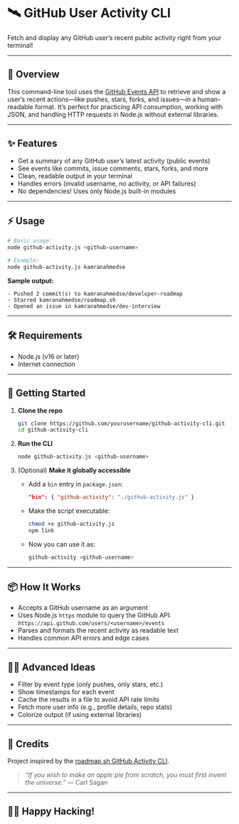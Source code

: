 # 🛰️ GitHub User Activity CLI

Fetch and display any GitHub user’s recent public activity right from your terminal!

---

## 🚀 Overview

This command-line tool uses the [GitHub Events API](https://docs.github.com/en/rest/activity/events?apiVersion=2022-11-28) to retrieve and show a user’s recent actions—like pushes, stars, forks, and issues—in a human-readable format. It’s perfect for practicing API consumption, working with JSON, and handling HTTP requests in Node.js without external libraries.

---

## ✨ Features

* Get a summary of any GitHub user’s latest activity (public events)
* See events like commits, issue comments, stars, forks, and more
* Clean, readable output in your terminal
* Handles errors (invalid username, no activity, or API failures)
* No dependencies! Uses only Node.js built-in modules

---

## ⚡ Usage

```bash
# Basic usage:
node github-activity.js <github-username>

# Example:
node github-activity.js kamranahmedse
```

**Sample output:**

```
- Pushed 2 commit(s) to kamranahmedse/developer-roadmap
- Starred kamranahmedse/roadmap.sh
- Opened an issue in kamranahmedse/dev-interview
```

---

## 🛠️ Requirements

* Node.js (v16 or later)
* Internet connection

---

## 🚦 Getting Started

1. **Clone the repo**

   ```bash
   git clone https://github.com/yourusername/github-activity-cli.git
   cd github-activity-cli
   ```
2. **Run the CLI**

   ```bash
   node github-activity.js <github-username>
   ```
3. (Optional) **Make it globally accessible**

   * Add a `bin` entry in `package.json`:

     ```json
     "bin": { "github-activity": "./github-activity.js" }
     ```
   * Make the script executable:

     ```bash
     chmod +x github-activity.js
     npm link
     ```
   * Now you can use it as:

     ```bash
     github-activity <github-username>
     ```

---

## 📦 How It Works

* Accepts a GitHub username as an argument
* Uses Node.js `https` module to query the GitHub API:
  `https://api.github.com/users/<username>/events`
* Parses and formats the recent activity as readable text
* Handles common API errors and edge cases

---

## 🧑‍💻 Advanced Ideas

* Filter by event type (only pushes, only stars, etc.)
* Show timestamps for each event
* Cache the results in a file to avoid API rate limits
* Fetch more user info (e.g., profile details, repo stats)
* Colorize output (if using external libraries)

---

## 🌠 Credits

Project inspired by the [roadmap.sh GitHub Activity CLI](https://roadmap.sh/projects/github-activity).

> *“If you wish to make an apple pie from scratch, you must first invent the universe.”*
> — Carl Sagan

---

## 🙋‍♂️ Happy Hacking!
